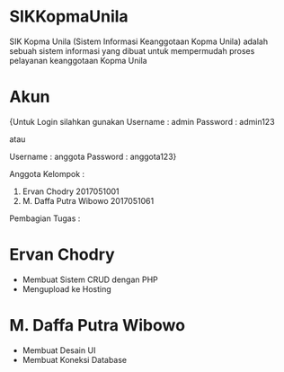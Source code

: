 # SIKKopmaUnila
SIK Kopma Unila (Sistem Informasi Keanggotaan Kopma Unila) adalah sebuah sistem informasi yang dibuat untuk mempermudah proses pelayanan keanggotaan Kopma Unila

# Akun
{Untuk Login silahkan gunakan
Username : admin
Password : admin123

atau

Username : anggota
Password : anggota123}

Anggota Kelompok :
<ol>
  <li>Ervan Chodry 2017051001</li>
  <li>M. Daffa Putra Wibowo 2017051061</li>
</ol>

Pembagian Tugas :
# Ervan Chodry
<ul>
  <li>Membuat Sistem CRUD dengan PHP</li>
  <li>Mengupload ke Hosting</li>
</ul>

# M. Daffa Putra Wibowo
<ul>
  <li>Membuat Desain UI</li>
  <li>Membuat Koneksi Database</li>
</ul>
